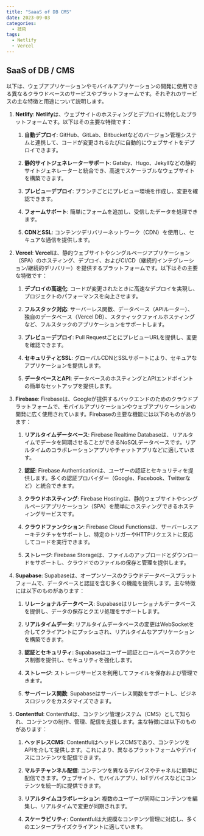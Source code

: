 ```yaml
---
title: "SaaaS of DB CMS"
date: 2023-09-03
categories:
  - 技術
tags:
  - Netlify
  - Vercel
---
```


## SaaS of DB / CMS

以下は、ウェブアプリケーションやモバイルアプリケーションの開発に使用できる異なるクラウドベースのサービスやプラットフォームです。それぞれのサービスの主な特徴と用途について説明します。

1. **Netlify**:
**Netlify**は、ウェブサイトのホスティングとデプロイに特化したプラットフォームです。以下はその主要な特徴です：

    1. **自動デプロイ**: GitHub、GitLab、Bitbucketなどのバージョン管理システムと連携して、コードが変更されるたびに自動的にウェブサイトをデプロイできます。

    1. **静的サイトジェネレーターサポート**: Gatsby、Hugo、Jekyllなどの静的サイトジェネレーターと統合でき、高速でスケーラブルなウェブサイトを構築できます。

    1. **プレビューデプロイ**: ブランチごとにプレビュー環境を作成し、変更を確認できます。

    1. **フォームサポート**: 簡単にフォームを追加し、受信したデータを処理できます。

    1. **CDNとSSL**: コンテンツデリバリーネットワーク（CDN）を使用し、セキュアな通信を提供します。


1. **Vercel**:
**Vercel**は、静的ウェブサイトやシングルページアプリケーション（SPA）のホスティング、デプロイ、およびCI/CD（継続的インテグレーション/継続的デリバリー）を提供するプラットフォームです。以下はその主要な特徴です：

    1. **デプロイの高速化**: コードが変更されたときに高速なデプロイを実現し、プロジェクトのパフォーマンスを向上させます。

    1. **フルスタック対応**: サーバーレス関数、データベース（APIルーター）、独自のデータベース（Vercel DB）、スタティックファイルホスティングなど、フルスタックのアプリケーションをサポートします。

    1. **プレビューデプロイ**: Pull RequestごとにプレビューURLを提供し、変更を確認できます。

    1. **セキュリティとSSL**: グローバルCDNとSSLサポートにより、セキュアなアプリケーションを提供します。

    1. **データベースとAPI**: データベースのホスティングとAPIエンドポイントの簡単なセットアップを提供します。

1. **Firebase**:
Firebaseは、Googleが提供するバックエンドのためのクラウドプラットフォームで、モバイルアプリケーションやウェブアプリケーションの開発に広く使用されています。Firebaseの主要な機能には以下のものがあります：

    1. **リアルタイムデータベース**: Firebase Realtime Databaseは、リアルタイムでデータを同期させることができるNoSQLデータベースです。リアルタイムのコラボレーションアプリやチャットアプリなどに適しています。

    1. **認証**: Firebase Authenticationは、ユーザーの認証とセキュリティを提供します。多くの認証プロバイダー（Google、Facebook、Twitterなど）と統合できます。

    1. **クラウドホスティング**: Firebase Hostingは、静的ウェブサイトやシングルページアプリケーション（SPA）を簡単にホスティングできるホスティングサービスです。

    1. **クラウドファンクション**: Firebase Cloud Functionsは、サーバーレスアーキテクチャをサポートし、特定のトリガーやHTTPリクエストに反応してコードを実行できます。

    1. **ストレージ**: Firebase Storageは、ファイルのアップロードとダウンロードをサポートし、クラウドでのファイルの保存と管理を提供します。

1. **Supabase**:
Supabaseは、オープンソースのクラウドデータベースプラットフォームで、データベースと認証を含む多くの機能を提供します。主な特徴には以下のものがあります：

    1. **リレーショナルデータベース**: Supabaseはリレーショナルデータベースを提供し、データの保存とクエリ処理をサポートします。

    1. **リアルタイムデータ**: リアルタイムデータベースの変更はWebSocketを介してクライアントにプッシュされ、リアルタイムなアプリケーションを構築できます。

    1. **認証とセキュリティ**: Supabaseはユーザー認証とロールベースのアクセス制御を提供し、セキュリティを強化します。

    1. **ストレージ**: ストレージサービスを利用してファイルを保存および管理できます。

    1. **サーバーレス関数**: Supabaseはサーバーレス関数をサポートし、ビジネスロジックをカスタマイズできます。

1. **Contentful**:
Contentfulは、コンテンツ管理システム（CMS）として知られ、コンテンツの制作、管理、配信を支援します。主な特徴には以下のものがあります：

    1. **ヘッドレスCMS**: ContentfulはヘッドレスCMSであり、コンテンツをAPIを介して提供します。これにより、異なるプラットフォームやデバイスにコンテンツを配信できます。

    1. **マルチチャンネル配信**: コンテンツを異なるデバイスやチャネルに簡単に配信できます。ウェブサイト、モバイルアプリ、IoTデバイスなどにコンテンツを統一的に提供できます。

    1. **リアルタイムコラボレーション**: 複数のユーザーが同時にコンテンツを編集し、リアルタイムで変更が同期されます。

    1. **スケーラビリティ**: Contentfulは大規模なコンテンツ管理に対応し、多くのエンタープライズクライアントに適しています。